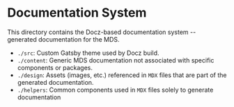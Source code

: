 # Documentation System

This directory contains the Docz-based documentation system -- generated documentation for the MDS.

- `./src`: Custom Gatsby theme used by Docz build.
- `./content`: Generic MDS documentation not associated with specific components or packages.
- `./design`: Assets (images, etc.) referenced in `MDX` files that are part of the generated documentation.
- `./helpers`: Common components used in `MDX` files solely to generate documentation
